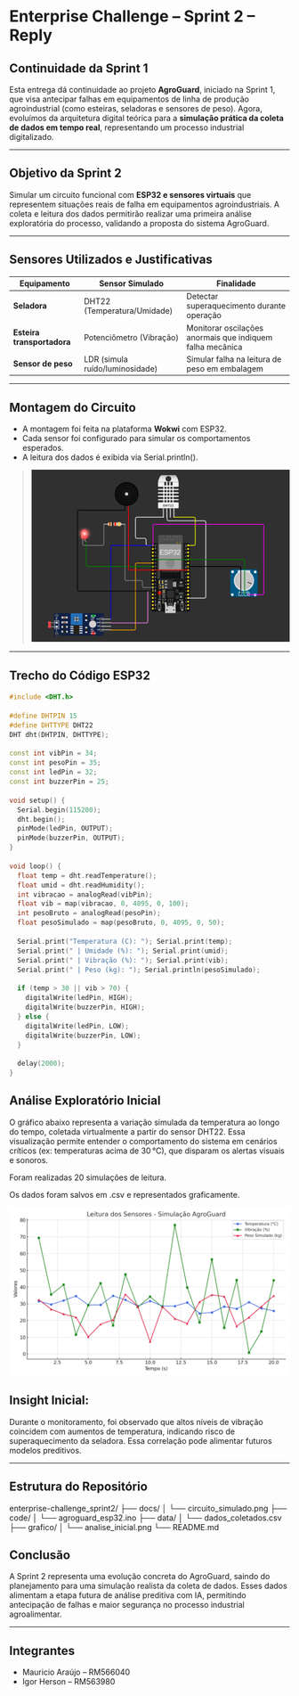 # Enterprise Challenge – Sprint 2 – Reply

## Continuidade da Sprint 1
Esta entrega dá continuidade ao projeto **AgroGuard**, iniciado na Sprint 1, que visa antecipar falhas em equipamentos de linha de produção agroindustrial (como esteiras, seladoras e sensores de peso). Agora, evoluímos da arquitetura digital teórica para a **simulação prática da coleta de dados em tempo real**, representando um processo industrial digitalizado.

---

## Objetivo da Sprint 2
Simular um circuito funcional com **ESP32 e sensores virtuais** que representem situações reais de falha em equipamentos agroindustriais. A coleta e leitura dos dados permitirão realizar uma primeira análise exploratória do processo, validando a proposta do sistema AgroGuard.

---

## Sensores Utilizados e Justificativas

| Equipamento | Sensor Simulado | Finalidade |
|------------|------------------|------------|
| **Seladora** | DHT22 (Temperatura/Umidade) | Detectar superaquecimento durante operação |
| **Esteira transportadora** | Potenciômetro (Vibração) | Monitorar oscilações anormais que indiquem falha mecânica |
| **Sensor de peso** | LDR (simula ruído/luminosidade) | Simular falha na leitura de peso em embalagem |

---

## Montagem do Circuito
- A montagem foi feita na plataforma **Wokwi** com ESP32.
- Cada sensor foi configurado para simular os comportamentos esperados.
- A leitura dos dados é exibida via Serial.println().

> ![Circuito Simulado](docs/print_circuito.png)

---

## Trecho do Código ESP32

```cpp
#include <DHT.h>

#define DHTPIN 15
#define DHTTYPE DHT22
DHT dht(DHTPIN, DHTTYPE);

const int vibPin = 34;
const int pesoPin = 35;
const int ledPin = 32;
const int buzzerPin = 25;

void setup() {
  Serial.begin(115200);
  dht.begin();
  pinMode(ledPin, OUTPUT);
  pinMode(buzzerPin, OUTPUT);
}

void loop() {
  float temp = dht.readTemperature();
  float umid = dht.readHumidity();
  int vibracao = analogRead(vibPin);
  float vib = map(vibracao, 0, 4095, 0, 100);
  int pesoBruto = analogRead(pesoPin);
  float pesoSimulado = map(pesoBruto, 0, 4095, 0, 50);

  Serial.print("Temperatura (C): "); Serial.print(temp);
  Serial.print(" | Umidade (%): "); Serial.print(umid);
  Serial.print(" | Vibração (%): "); Serial.print(vib);
  Serial.print(" | Peso (kg): "); Serial.println(pesoSimulado);

  if (temp > 30 || vib > 70) {
    digitalWrite(ledPin, HIGH);
    digitalWrite(buzzerPin, HIGH);
  } else {
    digitalWrite(ledPin, LOW);
    digitalWrite(buzzerPin, LOW);
  }

  delay(2000);
}

```
## Análise Exploratório Inicial

O gráfico abaixo representa a variação simulada da temperatura ao longo do tempo, coletada virtualmente a partir do sensor DHT22.
Essa visualização permite entender o comportamento do sistema em cenários críticos (ex: temperaturas acima de 30 °C), que disparam os alertas visuais e sonoros.

Foram realizadas 20 simulações de leitura.

Os dados foram salvos em .csv e representados graficamente.

![Gráfico](grafico/analise_inicial.png)


## Insight Inicial:
Durante o monitoramento, foi observado que altos níveis de vibração coincidem com aumentos de temperatura, indicando risco de superaquecimento da seladora. Essa correlação pode alimentar futuros modelos preditivos.

---

## Estrutura do Repositório

enterprise-challenge_sprint2/
├── docs/
│ └── circuito_simulado.png
├── code/
│ └── agroguard_esp32.ino
├── data/
│ └── dados_coletados.csv
├── grafico/
│ └── analise_inicial.png
└── README.md


## Conclusão

A Sprint 2 representa uma evolução concreta do AgroGuard, saindo do planejamento para uma simulação realista da coleta de dados. Esses dados alimentam a etapa futura de análise preditiva com IA, permitindo antecipação de falhas e maior segurança no processo industrial agroalimentar.

---

## Integrantes

- Mauricio Araújo – RM566040
- Igor Herson – RM563980